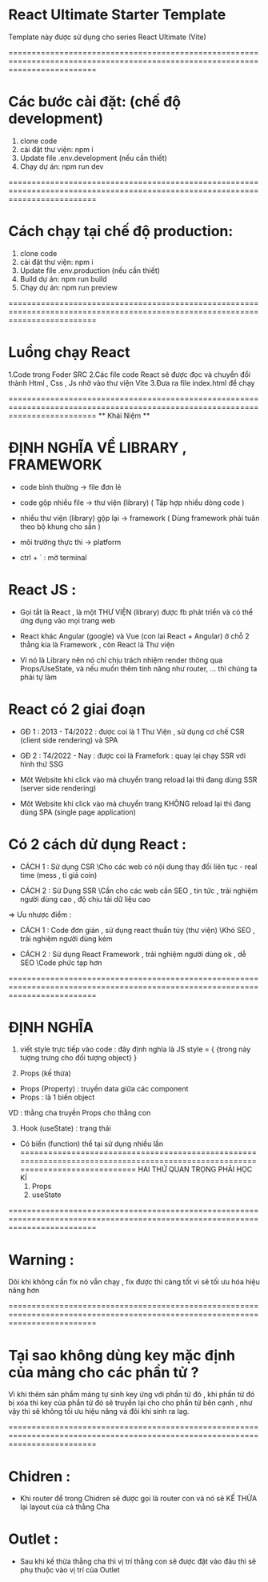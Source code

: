 # React Ultimate Starter Template

Template này được sử dụng cho series React Ultimate (Vite)

===============================================================================================================================

# Các bước cài đặt: (chế độ development)

1. clone code
2. cài đặt thư viện: npm i
3. Update file .env.development (nếu cần thiết)
4. Chạy dự án: npm run dev

===============================================================================================================================

# Cách chạy tại chế độ production:

1. clone code
2. cài đặt thư viện: npm i
3. Update file .env.production (nếu cần thiết)
4. Build dự án: npm run build
5. Chạy dự án: npm run preview

===============================================================================================================================
# Luồng chạy React

1.Code trong Foder SRC
2.Các file code React sẽ được đọc và chuyển đổi thành Html , Css , Js nhờ vào thư viện Vite
3.Đưa ra file index.html để chạy

===============================================================================================================================
                                        ** Khái Niệm **

# ĐỊNH NGHĨA VỀ LIBRARY , FRAMEWORK
- code bình thường -> file đơn lẻ

- code gộp nhiều file -> thư viện (library)    ( Tập hợp nhiều dòng code )

- nhiều thư viện (library) gộp lại -> framework          ( Dùng framework phải tuân theo bộ khung cho sẵn )

- môi trường thực thi -> platform

- ctrl + ` : mở terminal

# React JS : 
- Gọi tắt là React , là một THƯ VIỆN (library) được fb phát triển và có thể ứng dụng vào mọi trang web

- React khác Angular (google) và Vue (con lai React + Angular) ở chỗ 2 thằng kia là Framework , còn React là Thư viện

- Vì nó là Library nên nó chỉ chịu trách nhiệm render thông qua Props/UseState, và nếu muốn thêm tính năng như router, ... thì chúng ta phải tự làm 

# React có 2 giai đoạn 
  + GĐ 1 : 2013 - T4/2022 : được coi là 1 Thư Viện , sử dụng cơ chế CSR (client side rendering) và SPA

  + GĐ 2 : T4/2022 - Nay : được coi là Framefork : quay lại chạy SSR với hình thứ SSG
 

- Môt Website khi click vào mà chuyển trang reload lại thì đang dùng SSR (server side rendering)

- Môt Website khi click vào mà chuyển trang KHÔNG reload lại thì đang dùng SPA (single page application)


# Có 2 cách dử dụng React :
 + CÁCH 1 : Sử dụng CSR 
   \Cho các web có nội dung thay đổi liên tục - real time (mess , tỉ giá coin)
 
 + CÁCH 2 : Sử Dụng SSR
  \Cần cho các web cần SEO , tin tức , trải nghiệm người dùng cao , độ chịu tải dữ liệu cao

=> Ưu nhược điểm : 
 + CÁCH 1 : Code đơn giản , sử dụng react thuần túy (thư viện)
     \Khó SEO , trải nghiệm người dùng kém

 + CÁCH 2 : Sử dụng React Framework , trải nghiệm người dùng ok , dễ SEO
     \Code phức tạp hơn

===============================================================================================================================
# ĐỊNH NGHĨA

1. viết style trực tiếp vào code :
           đây định nghĩa là JS
   style = { {trong này tượng trưng cho đối tượng object} }

2. Props (kế thừa)
- Props (Property) : truyền data giữa các component
- Props : là 1 biến object

VD : thằng cha truyền Props cho thằng con

3. Hook (useState) : trạng thái 
- Có biến (function) thể tại sử dụng nhiều lần 
===============================================================================================================================
HAI THỨ QUAN TRỌNG PHẢI HỌC KÍ
  1. Props
  2. useState

===============================================================================================================================
# Warning : 
Dôi khi không cần fix nó vẫn chạy , fix được thì càng tốt vì sẽ tối ưu hóa hiệu năng hơn

===============================================================================================================================
# Tại sao không dùng key mặc định của mảng cho các phần tử ? 
Vì khi thêm sản phẩm mảng tự sinh key ứng với phần tử đó , khi phần tử đó bị xóa thì key của phần tử đó sẽ truyền lại cho cho phần tử bên cạnh , như vậy thì sẽ không tối ưu hiệu năng và đôi khi sinh ra lag.

===============================================================================================================================

# Chidren : 
 - Khi router để trong Chidren sẽ được gọi là router con và nó sẽ KẾ THỪA lại layout của cả thằng Cha

 # Outlet : 
 - Sau khi kế thừa thằng cha thì vị trí thằng con sẽ được đặt vào đâu thì sẽ phụ thuộc vào vị trí của Outlet





